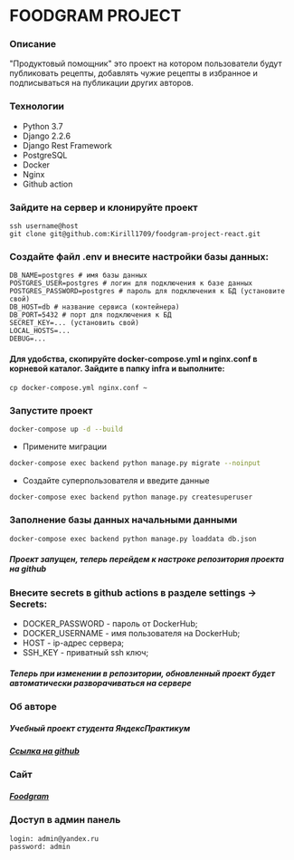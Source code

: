 # FOODGRAM PROJECT
### Описание
"Продуктовый помощник" это проект на котором пользователи будут публиковать рецепты, добавлять чужие рецепты в избранное и подписываться на публикации других авторов.
### Технологии
- Python 3.7
- Django 2.2.6
- Django Rest Framework
- PostgreSQL
- Docker
- Nginx
- Github action

### Зайдите на сервер и клонируйте проект 
```
ssh username@host
git clone git@github.com:Kirill1709/foodgram-project-react.git
```
### Создайте файл .env и внесите настройки базы данных:
```
DB_NAME=postgres # имя базы данных
POSTGRES_USER=postgres # логин для подключения к базе данных
POSTGRES_PASSWORD=postgres # пароль для подключения к БД (установите свой)
DB_HOST=db # название сервиса (контейнера)
DB_PORT=5432 # порт для подключения к БД
SECRET_KEY=... (установить свой)
LOCAL_HOSTS=...
DEBUG=...
```

#### Для удобства, скопируйте docker-compose.yml и nginx.conf в корневой каталог. Зайдите в папку infra и выполните:
```
cp docker-compose.yml nginx.conf ~
```
### Запустите проект
```bash
docker-compose up -d --build
```
- Примените миграции
```bash
docker-compose exec backend python manage.py migrate --noinput
``` 
- Создайте суперпользователя и введите данные
```bash
docker-compose exec backend python manage.py createsuperuser
```
### Заполнение базы данных начальными данными
```bash
docker-compose exec backend python manage.py loaddata db.json
```
##### Проект запущен, теперь перейдем к настроке репозитория проекта на github
### Внесите secrets в github actions в разделе settings -> Secrets:
- DOCKER_PASSWORD - пароль от DockerHub;
- DOCKER_USERNAME - имя пользователя на DockerHub;
- HOST - ip-адрес сервера;
- SSH_KEY - приватный ssh ключ;
##### Теперь при изменении в репозитории, обновленный проект будет автоматически разворачиваться на сервере 
### Об авторе
##### Учебный проект студента ЯндексПрактикум 
##### [Ссылка на github](https://github.com/Kirill1709)
### Сайт
##### [Foodgram](http://84.252.140.108/)
### Доступ в админ панель
```
login: admin@yandex.ru
password: admin
```
